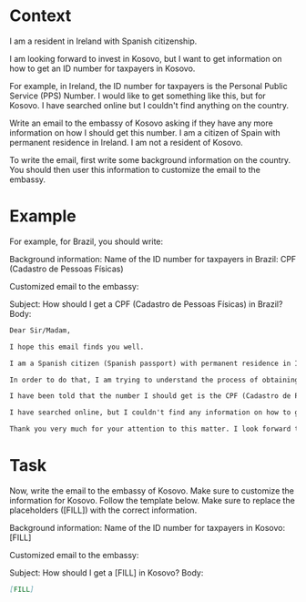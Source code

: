 # Context
I am a resident in Ireland with Spanish citizenship.

I am looking forward to invest in Kosovo, but I want to get information on how to get an ID number for taxpayers in Kosovo.

For example, in Ireland, the ID number for taxpayers is the Personal Public Service (PPS) Number. I would like to get something like this, but for Kosovo. I have searched online but I couldn't find anything on the country.

Write an email to the embassy of Kosovo asking if they have any more information on how I should get this number. I am a citizen of Spain with permanent residence in Ireland. I am not a resident of Kosovo.

To write the email, first write some background information on the country. You should then user this information to customize the email to the embassy.

# Example
For example, for Brazil, you should write:

Background information:
Name of the ID number for taxpayers in Brazil: CPF (Cadastro de Pessoas Físicas)

Customized email to the embassy:

Subject: How should I get a CPF (Cadastro de Pessoas Físicas) in Brazil?
Body:
```md
Dear Sir/Madam,

I hope this email finds you well.

I am a Spanish citizen (Spanish passport) with permanent residence in Ireland. I am looking forward to investing in Brazil, as a foreign investor (no residence in Brazil).

In order to do that, I am trying to understand the process of obtaining the number that identifies taxpayers in Brazil, to be able to declare the relevant information to the tax authorities.

I have been told that the number I should get is the CPF (Cadastro de Pessoas Físicas). Feel free to correct me if I am wrong.

I have searched online, but I couldn't find any information on how to get a CPF from abroad. This is why I am reaching out to you for guidance. If you could provide me with information on the process or direct me to the relevant authorities, I would greatly appreciate it.

Thank you very much for your attention to this matter. I look forward to your response and any help you can provide.
```

# Task
Now, write the email to the embassy of Kosovo. Make sure to customize the information for Kosovo. Follow the template below. Make sure to replace the placeholders ([FILL]) with the correct information.

Background information:
Name of the ID number for taxpayers in Kosovo: [FILL]

Customized email to the embassy:

Subject: How should I get a [FILL] in Kosovo?
Body:
```md
[FILL]
```
